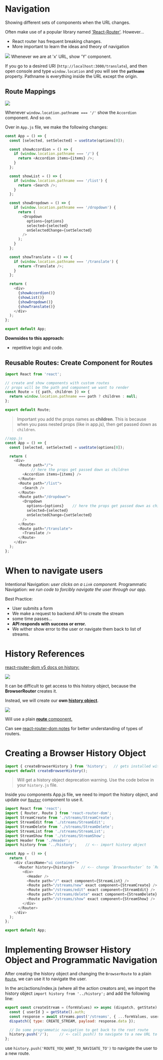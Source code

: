 # Navigation

Showing different sets of components when the URL changes. 

Often make use of a popular library named ['React-Router'](https://reactrouter.com/docs/en/v6).
However...
- React router has frequent breaking changes.
- More important to learn the ideas and theory of navigation

![](react-images/routeMapping.png)
Whenever we are at 'x' URL, show 'Y' component.

If you go to a desired URl (`http://localhost:3000/translate`), and then open console and type `window.location` and you will see the **`pathname`** property. Pathname is everything inside the URL except the origin.

## Route Mappings

![](react-images/mappings.png)

Whenever `window.location.pathname === '/'` show the `Accordion` component. And so on.

Over in `App.js` file, we make the following changes:

```js
const App = () => {
  const [selected, setSelected] = useState(options[0]);

  const showAccordion = () => {
    if (window.location.pathname === '/') {
      return <Accordion items={items} />;
    }
  };

  const showList = () => {
    if (window.location.pathname === '/list') {
      return <Search />;
    }
  };

  const showDropdown = () => {
    if (window.location.pathname === '/dropdown') {
      return (
        <Dropdown
          options={options}
          selected={selected}
          onSelectedChange={setSelected}
        />
      );
    }
  };

  const showTranslate = () => {
    if (window.location.pathname === '/translate') {
      return <Translate />;
    }
  };

  return (
    <div>
      {showAccordion()}
      {showList()}
      {showDropdown()}
      {showTranslate()}
    </div>
  );
};

export default App;
```

**Downsides to this approach:**
- repetitive logic and code.

## Reusable Routes: Create Component for Routes

```js
import React from 'react';

// create and show components with custom routes
// props will be the path and component we want to render
const Route = ({ path, children }) => {
  return window.location.pathname === path ? children : null;
};

export default Route;
```
> Important you add the props names as **children**. This is because when you pass nested props (like in app.js), then get passed down as `children`.

```js
//app.js
const App = () => {
  const [selected, setSelected] = useState(options[0]);

  return (
    <div>
      <Route path="/">
            // here the props get passed down as children
        <Accordion items={items} />
      </Route>
      <Route path="/list">
        <Search />
      </Route>
      <Route path="/dropdown">
        <Dropdown
          options={options}    // here the props get passed down as children
          selected={selected}
          onSelectedChange={setSelected}
        />
      </Route>
      <Route path="/translate">
        <Translate />
      </Route>
    </div>
  );
};
```

# When to navigate users

Intentional Navigation: *user clicks on a `Link` component.*
Programmatic Navigation: *we run code to forcibly navigate the user through our app.*

Best Practice:
- User submits a form
- We make a request to backend API to create the stream
- some time passes...
- **API responds with success or error.**
- We wither show error to the user or navigate them back to list of streams.

# History References

[react-router-dom v5 docs on history:](https://v5.reactrouter.com/web/api/Router/history-object)

![](react-images/history.png)

It can be difficult to get access to this history object, because the **BrowserRouter** creates it. 

Instead, we will create our **own [history object](https://v5.reactrouter.com/web/api/Router/history-object)**.

![](react-images/browserhistory.png)

Will use a plain [**route** component.](https://v5.reactrouter.com/web/api/Route)

Can see [react-router-dom notes](https://github.com/Cwarcup/notes/blob/main/root/react/react-notes/react-router-dom.md#router-types) for better understanding of types of routers.

# Creating a Browser History Object

```js
import { createBrowserHistory } from 'history';   // gets installed with react-router-dom
export default createBrowserHistory();
```
> Will get a history object deprecation warning. Use the code below in your `history.js` file.

Inside you components App.js file, we need to import the history object, and update our [`Router`](https://v5.reactrouter.com/web/api/Router) component to use it.

```js
import React from 'react';
import { Router, Route } from 'react-router-dom';
import StreamCreate from './streams/StreamCreate';
import StreamEdit from './streams/StreamEdit';
import StreamDelete from './streams/StreamDelete';
import StreamList from './streams/StreamList';
import StreamShow from './streams/StreamShow';
import Header from './Header';
import history from '../history';    // <-- import history object

const App = () => {
  return (
    <div className="ui container">
      <Router history={history}>   // <-- change `BrowserRouter` to `Router` and pass in history object
        <div>
          <Header />
          <Route path="/" exact component={StreamList} />
          <Route path="/streams/new" exact component={StreamCreate} />
          <Route path="/streams/edit" exact component={StreamEdit} />
          <Route path="/streams/delete" exact component={StreamDelete} />
          <Route path="/streams/show" exact component={StreamShow} />
        </div>
      </Router>
    </div>
  );
};

export default App;
```

# Implementing Browser History Object and Programmatic Navigation

After creating the history object and changing the `BrowserRoute` to a plain [`Route`](https://v5.reactrouter.com/web/api/Router), we can use it to navigate the user.

In the arc/actions/index.js (where all the action creators are), we import the history object `import history from '../history';` and add the following line:
```js
export const createStream = (formValues) => async (dispatch, getState) => {
  const { userId } = getState().auth;
  const response = await streams.post('/streams', { ...formValues, userId }); 
  dispatch({ type: CREATE_STREAM, payload: response.data });

  // Do some programmatic navigation to get back to the root route
  history.push('/');     // <- call push() to navigate to a new URL to navigate the user
};
```

use `history.push('ROUTE_YOU_WANT_TO_NAVIGATE_TO')` to navigate the user to a new route.

